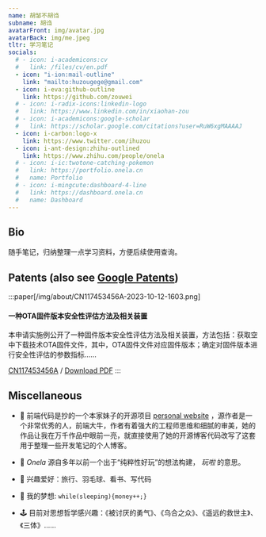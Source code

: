 ```yaml
---
name: 胡邹不胡诌
subname: 胡诌
avatarFront: img/avatar.jpg
avatarBack: img/me.jpeg
tltr: 学习笔记
socials:
  # - icon: i-academicons:cv
  #   link: /files/cv/en.pdf
  - icon: "i-ion:mail-outline"
    link: "mailto:huzougege@gmail.com"
  - icon: i-eva:github-outline
    link: https://github.com/zouwei
  # - icon: i-radix-icons:linkedin-logo
  #   link: https://www.linkedin.com/in/xiaohan-zou
  # - icon: i-academicons:google-scholar
  #   link: https://scholar.google.com/citations?user=RuW6xgMAAAAJ
  - icon: i-carbon:logo-x
    link: https://www.twitter.com/ihuzou
  - icon: i-ant-design:zhihu-outlined
    link: https://www.zhihu.com/people/onela
  # - icon: i-ic:twotone-catching-pokemon
  #   link: https://portfolio.onela.cn
  #   name: Portfolio
  # - icon: i-mingcute:dashboard-4-line
  #   link: https://dashboard.onela.cn
  #   name: Dashboard
---
```



## Bio

随手笔记，归纳整理一点学习资料，方便后续使用查询。


<!-- ## Education

|                                                                                                                       |           |
| --------------------------------------------------------------------------------------------------------------------- | --------- |
| **Ph.D. in Computer Science and Engineering**, Pennsylvania State University                                          | 2023      |
| **M.S. in Computer Science**, Boston University                                                                       | 2021-2023 |
| **B.Eng. in Software Engineering**, Tongji University <p>Thesis: _Food Image Aesthetic Assessment and Captioning_</p> | 2016-2020 | -->


## Patents <span text-base>(also see <a href="https://patents.google.com/?q=(%E4%BC%9F)&inventor=%E9%82%B9&assignee=%E5%87%AF%E8%BF%AA%E4%BB%95&oq=inventor:%E9%82%B9%E4%BC%9F+%E5%87%AF%E8%BF%AA%E4%BB%95" target="_blank" rel="noopener noreferrer">Google Patents</a>)</span>

:::paper[/img/about/CN117453456A-2023-10-12-1603.png]
#### 一种OTA固件版本安全性评估方法及相关装置

本申请实施例公开了一种固件版本安全性评估方法及相关装置，方法包括：获取空中下载技术OTA固件文件，其中，OTA固件文件对应固件版本；确定对固件版本进行安全性评估的参数指标……



[CN117453456A](https://patents.google.com/patent/CN117453456A/zh?q=(%E4%BC%9F)&inventor=%E9%82%B9&assignee=%E5%87%AF%E8%BF%AA%E4%BB%95&oq=inventor:%E9%82%B9%E4%BC%9F+%E5%87%AF%E8%BF%AA%E4%BB%95) / [Download PDF](https://patentimages.storage.googleapis.com/e6/5b/4d/e4d9427ea52791/CN117453456A.pdf)
:::

<!-- 
## Publications <span text-base>(also see <a href="https://scholar.google.com/citations?user=RuW6xgMAAAAJ" target="_blank" rel="noopener noreferrer">Google Scholar</a>)</span>

:::paper[/img/about/rebq.png]
**Reconstruct before Query: Continual Missing Modality Learning with Decomposed Prompt Collaboration**

Shu Zhao, <u>Xiaohan Zou</u>, Tan Yu, Huijuan Xu

Under review

[paper](https://arxiv.org/abs/2403.11373) / [code](https://github.com/Tree-Shu-Zhao/RebQ.pytorch)
:::

:::paper[/img/about/tokenflow-1.png /img/about/tokenflow-2.png]
**TokenFlow: Rethinking Fine-grained Cross-modal Alignment in Vision-Language Retrieval**

<u>Xiaohan Zou</u>, Changqiao Wu, Lele Cheng, and Zhongyuan Wang

Preprint, 2022

[paper](http://arxiv.org/abs/2209.13822)
:::

:::paper
**Efficient Meta-Learning for Continual Learning with Taylor Expansion Approximation**

<u>Xiaohan Zou</u>, and Tong Lin

International Joint Conference on Neural Networks (IJCNN), 2022

**Oral Presentation**

[paper](https://arxiv.org/abs/2210.00713) / [slide](/files/papers/ijcnn2022/slide.pdf)
:::

:::paper[/img/about/ictai2020.png]
**To be an Artist: Automatic Generation on Food Image Aesthetic Captioning**

<u>Xiaohan Zou</u>, Cheng Lin, Yinjia Zhang, and Qinpei Zhao

International Conference on Tools with Artificial Intelligence (ICTAI), 2020

**Oral Presentation**

[paper](https://ieeexplore.ieee.org/document/9288208) / [code](https://github.com/Renovamen/Food-IAC) / [slide](/files/papers/ictai2020/slide.pdf)
:::

:::paper
**A Survey on Application of Knowledge Graph**

<u>Xiaohan Zou</u>

International Conference on Control Engineering and Artificial Intelligence (CCEAI), 2020

[paper](https://iopscience.iop.org/article/10.1088/1742-6596/1487/1/012016/pdf)
:::


## Talks

- [Meta / Few-shot Learning](/files/talks/2021-08-meta-learning.pdf), Kuaishou, 08/2021
- [Continual Learning: Meta Continual Learning & Task Free Settings](/files/talks/2020-08-continual-learning.pdf), Peking University, 08/2020 -->


## Miscellaneous

- 🚀 前端代码是抄的一个本家妹子的开源项目 [personal website](https://github.com/Renovamen/renovamen.github.io) ，源作者是一个非常优秀的人，前端大牛，作者有着强大的工程师思维和细腻的审美，她的作品让我在万千作品中眼前一亮，就直接使用了她的开源博客代码改写了这套用于整理一些开发笔记的个人博客。

- 🧐 _Onela_ 源自多年以前一个出于“纯粹性好玩”的想法构建， _玩啦_ 的意思。

- 🥎 兴趣爱好：旅行、羽毛球、看书、写代码

- 🌭 我的梦想: `while(sleeping){money++;}`

- 🕹️ 目前对思想哲学感兴趣：《被讨厌的勇气》、《乌合之众》、《遥远的救世主》、《三体》……

<!-- - 📜  -->
